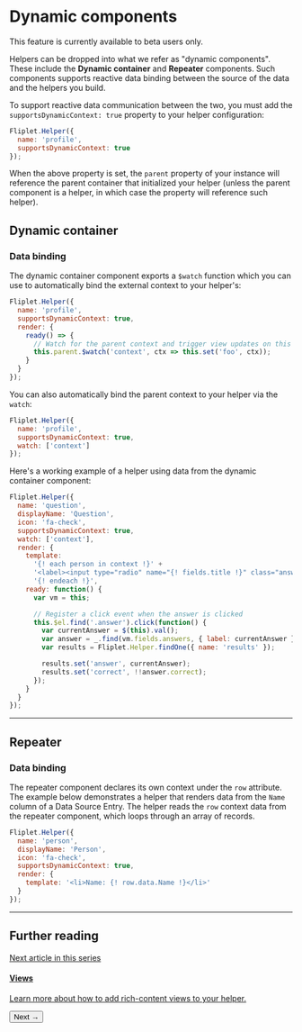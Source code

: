 # Dynamic components

<p class="warning">This feature is currently available to beta users only.</p>

Helpers can be dropped into what we refer as "dynamic components". These include the **Dynamic container** and **Repeater** components. Such components supports reactive data binding between the source of the data and the helpers you build.

To support reactive data communication between the two, you must add the `supportsDynamicContext: true` property to your helper configuration:

```js
Fliplet.Helper({
  name: 'profile',
  supportsDynamicContext: true
});
```

When the above property is set, the `parent` property of your instance will reference the parent container that initialized your helper (unless the parent component is a helper, in which case the property will reference such helper).

## Dynamic container

### Data binding

The dynamic container component exports a `$watch` function which you can use to automatically bind the external context to your helper's:

```js
Fliplet.Helper({
  name: 'profile',
  supportsDynamicContext: true,
  render: {
    ready() => {
      // Watch for the parent context and trigger view updates on this helper
      this.parent.$watch('context', ctx => this.set('foo', ctx));
    }
  }
});
```

You can also automatically bind the parent context to your helper via the `watch`:

```js
Fliplet.Helper({
  name: 'profile',
  supportsDynamicContext: true,
  watch: ['context']
});
```

Here's a working example of a helper using data from the dynamic container component:

```js
Fliplet.Helper({
  name: 'question',
  displayName: 'Question',
  icon: 'fa-check',
  supportsDynamicContext: true,
  watch: ['context'],
  render: {
    template:
      '{! each person in context !}' +
      '<label><input type="radio" name="{! fields.title !}" class="answer" value="{! person.data.email !}" /> {! person.data.Name !}</label><br />' +
      '{! endeach !}',
    ready: function() {
      var vm = this;

      // Register a click event when the answer is clicked
      this.$el.find('.answer').click(function() {
        var currentAnswer = $(this).val();
        var answer = _.find(vm.fields.answers, { label: currentAnswer });
        var results = Fliplet.Helper.findOne({ name: 'results' });

        results.set('answer', currentAnswer);
        results.set('correct', !!answer.correct);
      });
    }
  }
});
```

---

## Repeater

### Data binding

The repeater component declares its own context under the `row` attribute. The example below demonstrates a helper that renders data from the `Name` column of a Data Source Entry. The helper reads the `row` context data from the repeater component, which loops through an array of records.

```js
Fliplet.Helper({
  name: 'person',
  displayName: 'Person',
  icon: 'fa-check',
  supportsDynamicContext: true,
  render: {
    template: '<li>Name: {! row.data.Name !}</li>'
  }
});
```

---

## Further reading

<section class="blocks alt">
  <a class="bl two" href="views.html">
    <div>
      <span class="pin">Next article in this series</span>
      <h4>Views</h4>
      <p>Learn more about how to add rich-content views to your helper.</p>
      <button>Next &rarr;</button>
    </div>
  </a>
</section>
